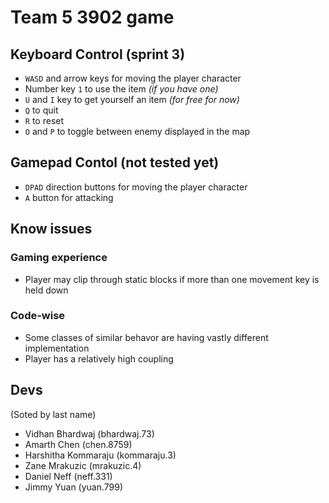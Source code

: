 # Team 5 3902 game 

## Keyboard Control (sprint 3)

* `WASD` and arrow keys for moving the player character  
* Number key `1` to use the item _(if you have one)_
* `U` and `I` key to get yourself an item _(for free for now)_
* `Q` to quit 
* `R` to reset 
* `O` and `P` to toggle between enemy displayed in the map 

## Gamepad Contol (not tested yet)
* `DPAD` direction buttons for moving the player character
* `A` button for attacking

## Know issues 

  ### Gaming experience 

  * Player may clip through static blocks if more than one movement key is held down


  ### Code-wise 
  
  * Some classes of similar behavor are having vastly different implementation 
  * Player has a relatively high coupling 


## Devs 

(Soted by last name)
* Vidhan Bhardwaj (bhardwaj.73)
* Amarth Chen (chen.8759)
* Harshitha Kommaraju (kommaraju.3)
* Zane Mrakuzic (mrakuzic.4)
* Daniel Neff (neff.331)
* Jimmy Yuan (yuan.799)
